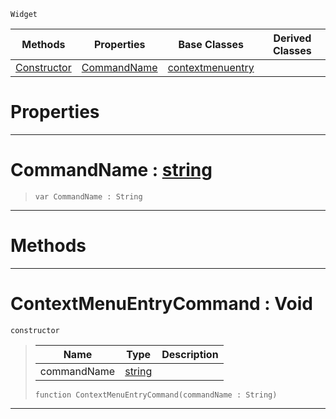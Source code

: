  `Widget`

|Methods|Properties|Base Classes|Derived Classes|
|---|---|---|---|
|[ Constructor](https://github.com/ZilchEngine/ZilchDocs/blob/master/code_reference/class_reference/contextmenuentrycommand.md#contextmenuentrycommand)|[ CommandName](https://github.com/ZilchEngine/ZilchDocs/blob/master/code_reference/class_reference/contextmenuentrycommand.md#commandname-zilch-engine)|[contextmenuentry](https://github.com/ZilchEngine/ZilchDocs/blob/master/code_reference/class_reference/contextmenuentry.md)| |


 #  Properties


---  
 #  CommandName : [string](https://github.com/ZilchEngine/ZilchDocs/blob/master/code_reference/nada_base_types/string.md)

> 
> ``` lang=cpp, name=Nada
> var CommandName : String


---  
 #  Methods


---  
 #  ContextMenuEntryCommand : Void

 `constructor`

> 
> |Name|Type|Description|
> |---|---|---|
> |commandName|[string](https://github.com/ZilchEngine/ZilchDocs/blob/master/code_reference/nada_base_types/string.md)| |
> ``` lang=cpp, name=Nada
> function ContextMenuEntryCommand(commandName : String)
> ``` 


---  
 

 